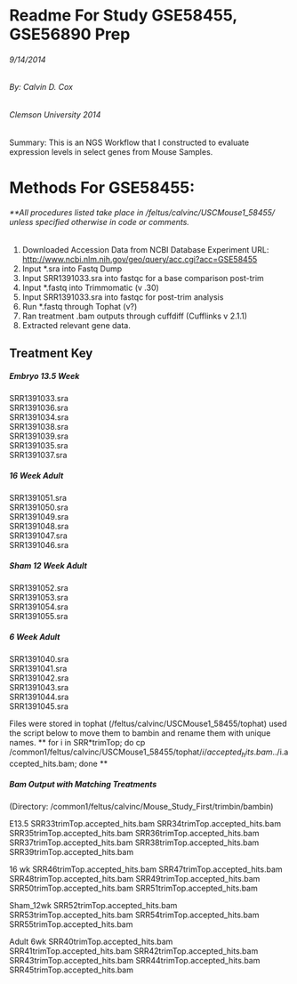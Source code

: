 
# Readme For Study GSE58455, GSE56890 Prep
###### 9/14/2014
###### By: Calvin D. Cox
###### Clemson University 2014 

Summary: This is an NGS Workflow that I constructed to evaluate expression levels in select genes from Mouse Samples.

# Methods For GSE58455: 

###### **All procedures listed take place in /feltus/calvinc/USCMouse1_58455/ unless specified otherwise in code or comments.
1. Downloaded Accession Data from NCBI Database
  Experiment URL: http://www.ncbi.nlm.nih.gov/geo/query/acc.cgi?acc=GSE58455
2. Input *.sra into Fastq Dump
3. Input SRR1391033.sra into fastqc for a base comparison post-trim
4. Input *.fastq into Trimmomatic (v .30)
5. Input SRR1391033.sra into fastqc for post-trim analysis
6. Run *.fastq through Tophat (v?)
7. Ran treatment .bam outputs through cuffdiff (Cufflinks v 2.1.1)
8. Extracted relevant gene data.



## Treatment Key

##### Embryo 13.5 Week
SRR1391033.sra  
SRR1391036.sra  
SRR1391034.sra  
SRR1391038.sra  
SRR1391039.sra  
SRR1391035.sra  
SRR1391037.sra  

##### 16 Week Adult
SRR1391051.sra  
SRR1391050.sra  
SRR1391049.sra  
SRR1391048.sra  
SRR1391047.sra  
SRR1391046.sra  

##### Sham 12 Week Adult
SRR1391052.sra  
SRR1391053.sra  
SRR1391054.sra  
SRR1391055.sra  

##### 6 Week Adult
SRR1391040.sra  
SRR1391041.sra  
SRR1391042.sra  
SRR1391043.sra  
SRR1391044.sra  
SRR1391045.sra  

Files were stored in tophat (/feltus/calvinc/USCMouse1_58455/tophat) used the script below to move them to bambin and rename them with unique names.
**
for i in SRR*trimTop; do cp /common1/feltus/calvinc/USCMouse1_58455/tophat/$i/accepted_hits.bam ../$i.accepted_hits.bam; done
**


##### Bam Output with Matching Treatments 
(Directory: /common1/feltus/calvinc/Mouse_Study_First/trimbin/bambin) 

E13.5 
SRR33trimTop.accepted_hits.bam 
SRR34trimTop.accepted_hits.bam 
SRR35trimTop.accepted_hits.bam 
SRR36trimTop.accepted_hits.bam 
SRR37trimTop.accepted_hits.bam 
SRR38trimTop.accepted_hits.bam 
SRR39trimTop.accepted_hits.bam 

16 wk 
SRR46trimTop.accepted_hits.bam 
SRR47trimTop.accepted_hits.bam 
SRR48trimTop.accepted_hits.bam 
SRR49trimTop.accepted_hits.bam 
SRR50trimTop.accepted_hits.bam 
SRR51trimTop.accepted_hits.bam 

Sham_12wk 
SRR52trimTop.accepted_hits.bam 
SRR53trimTop.accepted_hits.bam 
SRR54trimTop.accepted_hits.bam 
SRR55trimTop.accepted_hits.bam 

Adult 6wk 
SRR40trimTop.accepted_hits.bam 
SRR41trimTop.accepted_hits.bam 
SRR42trimTop.accepted_hits.bam 
SRR43trimTop.accepted_hits.bam 
SRR44trimTop.accepted_hits.bam 
SRR45trimTop.accepted_hits.bam 
